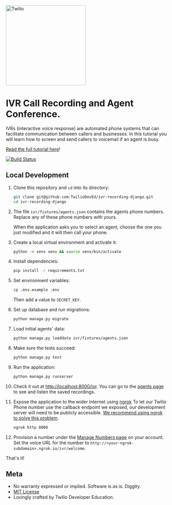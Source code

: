 <a href="https://www.twilio.com">
  <img src="https://static0.twilio.com/marketing/bundles/marketing/img/logos/wordmark-red.svg" alt="Twilio" width="250" />
</a>

# IVR Call Recording and Agent Conference.

IVRs (interactive voice response) are automated phone systems that can facilitate communication between callers and businesses. In this tutorial you will learn how to screen and send callers to voicemail if an agent is busy.

[Read the full tutorial here](https://www.twilio.com/docs/tutorials/walkthrough/ivr-screening/python/django)!

[![Build Status](https://travis-ci.org/TwilioDevEd/ivr-recording-node.svg?branch=master)](https://travis-ci.org/TwilioDevEd/ivr-recording-django)

## Local Development

1. Clone this repository and `cd` into its directory:

   ```bash
   git clone git@github.com:TwilioDevEd/ivr-recording-django.git
   cd ivr-recording-django
   ```

1. The file `ivr/fixtures/agents.json` contains the agents phone numbers. Replace any of these phone numbers with yours.

    When the application asks you to select an agent, choose the one you just modified and it will then call your phone.

1. Create a local virtual environment and activate it:

   ```bash
   python -m venv venv && source venv/bin/activate
   ```

1. Install dependencies:

   ```bash
   pip install -r requirements.txt
   ```

1. Set environment variables:

   ```bash
   cp .env.example .env
   ```
   Then add a value to `SECRET_KEY`.

1. Set up database and run migrations:

   ```bash
   python manage.py migrate
   ```

1. Load initial agents' data:

   ```bash
   python manage.py loaddata ivr/fixtures/agents.json
   ```

1. Make sure the tests succeed:

    ```bash
    python manage.py test
    ```

1. Run the application:

    ```bash
    python manage.py runserver
    ```

1. Check it out at [http://localhost:8000/ivr](http://localhost:8000/ivr).
   You can go to the [agents page](http://localhost:8000/ivr/agents) to see and listen the saved recordings.

1. Expose the application to the wider Internet using [ngrok](https://ngrok.com/)
   To let our Twilio Phone number use the callback endpoint we exposed, our development server will need to be publicly accessible. [We recommend using ngrok to solve this problem](https://www.twilio.com/blog/2015/09/6-awesome-reasons-to-use-ngrok-when-testing-webhooks.html).

   ```bash
   ngrok http 8000
   ```

1. Provision a number under the [Manage Numbers page](https://www.twilio.com/user/account/phone-numbers/incoming) on your account. Set the voice URL for the number to `http://<your-ngrok-subdomain>.ngrok.io/ivr/welcome`.

That's it!

## Meta

* No warranty expressed or implied. Software is as is. Diggity.
* [MIT License](http://www.opensource.org/licenses/mit-license.html)
* Lovingly crafted by Twilio Developer Education.
